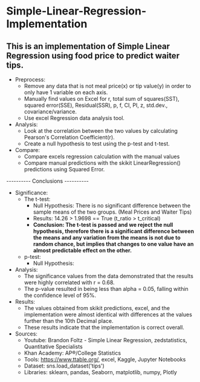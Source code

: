 # Simple-Linear-Regression-Implementation
<h2>This is an implementation of Simple Linear Regression using food price to predict waiter tips.</h2>

- Preprocess:
  - Remove any data that is not meal price(x) or tip value(y) in order to only have 1 variable on each axis.
  - Manually find values on Excel for r, total sum of squares(SST), squared error(SSE), Residual(SSR), p, f, CI, PI, z, std.dev., covariance/variance. 
  - Use excel Regression data analysis tool.
- Analysis:
  - Look at the correlation between the two values by calculating Pearson's Correlation Coefficient(r).
  - Create a null hypothesis to test using the p-test and t-test.
- Compare:
  - Compare excels regression calculation with the manual values
  - Compare manual predictions with the skikit LinearRegression() predictions using Squared Error.
  
---------- Conclusions ----------
- Significance:
  - The t-test:
    - Null Hypothesis: There is no significant difference between the sample means of the two groups. (Meal Prices and Waiter Tips)
    - Results: 14.26 > 1.9698 == True (t_ratio > t_critical)
    - <b>Conclusion: The t-test is passed and we reject the null hypothesis, therefore there is a significant difference between the means and any variation
      from the means is not due to random chance, but implies that changes to one value have an almost predictable effect on the other.</b>
  - p-test:
    - Null Hypothesis: 
- Analysis:
  - The significance values from the data demonstrated that the results were highly correlated with r = 0.68.
  - The p-value resulted in being less than alpha = 0.05, falling within the confidence level of 95%.
- Results:
  - The values obtained from skikit predictions, excel, and the implementation were almost identical with differences at the values further than the 10th
    Decimal place.
  - These results indicate that the implementation is correct overall.
- Sources:
  - Youtube: Brandon Foltz - Simple Linear Regression, zedstatistics, Quantitative Specialists
  - Khan Academy: AP®︎/College Statistics
  - Tools: https://www.ttable.org/, excel, Kaggle, Jupyter Notebooks
  - Dataset: sns.load_dataset('tips')
  - Libraries: sklearn, pandas, Seaborn, matplotlib, numpy, Plotly

